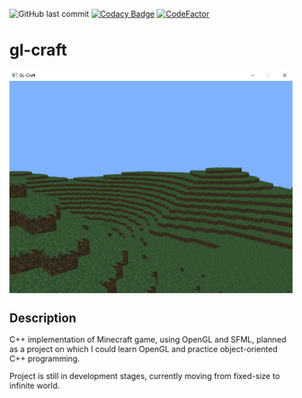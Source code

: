 ![GitHub last commit](https://img.shields.io/github/last-commit/dwarzecha/gl-craft)
[![Codacy Badge](https://api.codacy.com/project/badge/Grade/7c6280dfad01467db92b7e55c4519b74)](https://app.codacy.com/manual/dwarzecha/gl-craft?utm_source=github.com&utm_medium=referral&utm_content=dwarzecha/gl-craft&utm_campaign=Badge_Grade_Settings)
[![CodeFactor](https://www.codefactor.io/repository/github/dwarzecha/gl-craft/badge)](https://www.codefactor.io/repository/github/dwarzecha/gl-craft)

# gl-craft

![Image](/screenshots/screenshot1.png)

## Description
C++ implementation of Minecraft game, using OpenGL and SFML, planned as a project on which I could learn OpenGL and practice object-oriented C++ programming.

Project is still in development stages, currently moving from fixed-size to infinite world.

